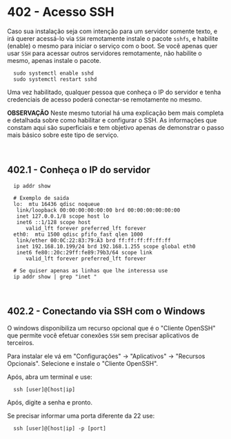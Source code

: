 # 402 - Acesso SSH

Caso sua instalação seja com intenção para um servidor somente texto, e irá querer acessá-lo via 
``SSH`` remotamente instale o pacote ``sshfs``, e habilite (enable) o mesmo para iniciar o serviço 
com o boot. Se você apenas quer usar ``SSH`` para acessar outros servidores remotamente, não 
habilite o mesmo, apenas instale o pacote.

``` shell 
  sudo systemctl enable sshd 
  sudo systemctl restart sshd
```
  Uma vez habilitado, qualquer pessoa que conheça o IP do servidor e tenha credenciais de acesso 
  poderá conectar-se remotamente no mesmo.


**OBSERVAÇÃO**
Neste mesmo tutorial há uma explicação bem mais completa e detalhada sobre como habilitar e 
configurar o SSH. As informações que constam aqui são superficiais e tem objetivo apenas de 
demonstrar o passo mais básico sobre este tipo de serviço.



&nbsp;

## 402.1 - Conheça o IP do servidor

``` shell
  ip addr show

  # Exemplo de saida
  lo:  mtu 16436 qdisc noqueue
   link/loopback 00:00:00:00:00:00 brd 00:00:00:00:00:00
   inet 127.0.0.1/8 scope host lo
   inet6 ::1/128 scope host
      valid_lft forever preferred_lft forever
  eth0:  mtu 1500 qdisc pfifo_fast qlen 1000
   link/ether 00:0C:22:83:79:A3 brd ff:ff:ff:ff:ff:ff
   inet 192.168.10.199/24 brd 192.168.1.255 scope global eth0 
   inet6 fe80::20c:29ff:fe89:79b3/64 scope link
      valid_lft forever preferred_lft forever
  
  # Se quiser apenas as linhas que lhe interessa use
  ip addr show | grep "inet "
```



&nbsp;

## 402.2 - Conectando via SSH com o Windows 

O windows disponibiliza um recurso opcional que é o "Cliente OpenSSH" que permite você efetuar 
conexões ``SSH`` sem precisar aplicativos de terceiros.

Para instalar ele vá em "Configurações" -> "Aplicativos" -> "Recursos Opcionais".
Selecione e instale o "Cliente OpenSSH".


Após, abra um terminal e use:

``` shell
  ssh [user]@[host|ip] 
```
  Após, digite a senha e pronto.


Se precisar informar uma porta diferente da 22 use:

``` shell
  ssh [user]@[host|ip] -p [port]
```
